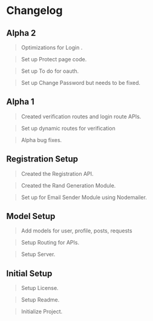# Changelog

## Alpha 2

> Optimizations for Login .

> Set up Protect page code.

> Set up To do for oauth.

> Set up Change Password but needs to be fixed.

## Alpha 1

> Created verification routes and login route APIs.

> Set up dynamic routes for verification

> Alpha bug fixes.

## Registration Setup

> Created the Registration API.

> Created the Rand Generation Module.

> Set up for Email Sender Module using Nodemailer.

## Model Setup

> Add models for user, profile, posts, requests

> Setup Routing for APIs.

> Setup Server.

## Initial Setup

> Setup License.

> Setup Readme.

> Initialize Project.

